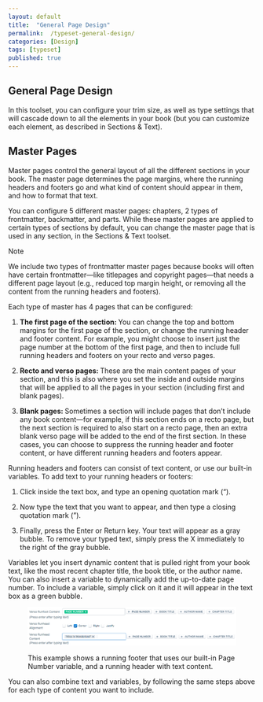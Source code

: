 ```yaml
---
layout: default
title:  "General Page Design"
permalink:  /typeset-general-design/
categories: [Design]
tags: [typeset]
published: true
---
```


<section data-type="chapter" class="hsecchapter" data-hederis-type="hsecchapter" id="typeset-general-design" data-pi-attrs="id: typeset-general-design; data-tags: typeset;" role="doc-chapter" data-tags="typeset" data-author-name=" " data-book-title=" " title="General Page Design"><h1 data-hederis-type="hblkchaptitle" class="hblkchaptitle" id="pc12pjFjQ">General Page Design</h1>
    <p class="hblkp" data-hederis-type="hblkp" id="typeset-master-pages" data-pi-attrs="id: typeset-master-pages; data-tags: typeset;" data-tags="typeset">In this toolset, you can configure your trim size, as well as type settings that will cascade down to all the elements in your book (but you can customize each element, as described in Sections &amp; Text).</p>
    <h1 data-hederis-type="hblkchaptitle" class="hblkchaptitle" id="pnZoZbTlK">Master Pages</h1>
    <p class="hblkp" data-hederis-type="hblkp" id="pasupCSli">Master pages control the general layout of all the different sections in your book. The master page determines the page margins, where the running headers and footers go and what kind of content should appear in them, and how to format that text.</p>
    <p class="hblkp" data-hederis-type="hblkp" id="pRMDYWGKD">You can configure 5 different master pages: chapters, 2 types of frontmatter, backmatter, and parts. While these master pages are applied to certain types of sections by default, you can change the master page that is used in any section, in the Sections &amp; Text toolset.</p>
    <aside class="hwprbox box" data-hederis-type="hwprbox" id="p21DUZner" data-type="sidebar"><p class="hblktype" data-hederis-type="hblktype" id="pXMCqlcWX">Note</p>
    <p class="hblkp" data-hederis-type="hblkp" id="pRaRTUq3Z">We include two types of frontmatter master pages because books will often have certain frontmatter&#8212;like titlepages and copyright pages&#8212;that needs a different page layout (e.g., reduced top margin height, or removing all the content from the running headers and footers). </p>
    </aside>
    <p class="hblkp" data-hederis-type="hblkp" id="p1CiHRug4">Each type of master has 4 pages that can be configured:</p>
    <ol class="hwprnumlist" data-hederis-type="hwprnumlist" id="p01zqYVVg"><li class="hblkoli" data-hederis-type="hblkoli" id="liHULsJqDj"><p class="hblkoli" data-hederis-type="hblklip" id="pa17P2QbS"><strong data-hederis-type="hspanstrong">The first page of the section</strong><strong data-hederis-type="hspanstrong">: </strong>You can change the top and bottom margins for the first page of the section, or change the running header and footer content. For example, you might choose to insert just the page number at the bottom of the first page, and then to include full running headers and footers on your recto and verso pages.</p></li>
    <li class="hblkoli" data-hederis-type="hblkoli" id="liTkaxvx6l"><p class="hblkoli" data-hederis-type="hblklip" id="pIL2JFpHv"><strong data-hederis-type="hspanstrong">Recto and verso pages</strong><strong data-hederis-type="hspanstrong">: </strong>These are the main content pages of your section, and this is also where you set the inside and outside margins that will be applied to all the pages in your section (including first and blank pages).</p></li>
    <li class="hblkoli" data-hederis-type="hblkoli" id="liGWqHdeg4"><p class="hblkoli" data-hederis-type="hblklip" id="pFoXj3cyp"><strong data-hederis-type="hspanstrong">Blank pages</strong><strong data-hederis-type="hspanstrong">: </strong>Sometimes a section will include pages that don&#8217;t include any book content&#8212;for example, if this section ends on a recto page, but the next section is required to also start on a recto page, then an extra blank verso page will be added to the end of the first section. In these cases, you can choose to suppress the running header and footer content, or have different running headers and footers appear.</p></li>
    </ol>
    <p class="hblkp" data-hederis-type="hblkp" id="p6jpHQh7f">Running headers and footers can consist of text content, or use our built-in variables. To add text to your running headers or footers:</p>
    <ol class="hwprnumlist" data-hederis-type="hwprnumlist" id="p2YpEIWKv"><li class="hblkoli" data-hederis-type="hblkoli" id="licuXpc5IZ"><p class="hblkoli" data-hederis-type="hblklip" id="pMAZ0PlGP">Click inside the text box, and type an opening quotation mark (&#8220;).</p></li>
    <li class="hblkoli" data-hederis-type="hblkoli" id="likwFviTid"><p class="hblkoli" data-hederis-type="hblklip" id="pwXuAy4Ds">Now type the text that you want to appear, and then type a closing quotation mark (&#8221;).</p></li>
    <li class="hblkoli" data-hederis-type="hblkoli" id="li11VThOnJ"><p class="hblkoli" data-hederis-type="hblklip" id="pT2sVuOGE">Finally, press the Enter or Return key. Your text will appear as a gray bubble. To remove your typed text, simply press the X immediately to the right of the gray bubble.</p></li>
    </ol>
    <p class="hblkp" data-hederis-type="hblkp" id="pr8P7zmMz">Variables let you insert dynamic content that is pulled right from your book text, like the most recent chapter title, the book title, or the author name. You can also insert a variable to dynamically add the up-to-date page number. To include a variable, simply click on it and it will appear in the text box as a green bubble.</p>
    <figure class="hwprfig" data-hederis-type="hwprfig" id="p57Q1k7ZT"><img data-hederis-type="hblkimg" class="hblkimg" id="pTJ858dbh" src="/images/runheadfoot.png"/>
    <p class="hblkcaption" data-hederis-type="hblkcaption" id="poAFmhJml">This example shows a running footer that uses our built-in Page Number variable, and a running header with text content.</p>
    </figure>
    <p class="hblkp" data-hederis-type="hblkp" id="pQHeqrZRe">You can also combine text and variables, by following the same steps above for each type of content you want to include.</p>
    </section>
    